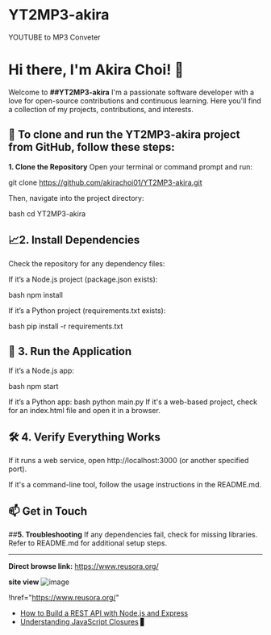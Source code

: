 # YT2MP3-akira
YOUTUBE to MP3 Conveter
# Hi there, I'm Akira Choi! 👋

Welcome to **##YT2MP3-akira** I'm a passionate software developer with a love for open-source contributions and continuous learning. Here you'll find a collection of my projects, contributions, and interests.

## 🌟 To clone and run the YT2MP3-akira project from GitHub, follow these steps:

**1. Clone the Repository**
Open your terminal or command prompt and run:

git clone https://github.com/akirachoi01/YT2MP3-akira.git

Then, navigate into the project directory:

bash
cd YT2MP3-akira

## 📈2. Install Dependencies

Check the repository for any dependency files:

If it’s a Node.js project (package.json exists):

bash
npm install

If it’s a Python project (requirements.txt exists):

bash
pip install -r requirements.txt



## 🚀 3. Run the Application
If it’s a Node.js app:

bash
npm start

If it’s a Python app:
bash
python main.py
If it's a web-based project, check for an index.html file and open it in a browser.

## 🛠️ 4. Verify Everything Works

If it runs a web service, open http://localhost:3000 (or another specified port).

If it's a command-line tool, follow the usage instructions in the README.md.

## 📫 Get in Touch

##**5. Troubleshooting**
If any dependencies fail, check for missing libraries.
Refer to README.md for additional setup steps.

--------------------------------------------------------------------------------------------------------------------------------------------------------------------------------
**Direct browse link:** https://www.reusora.org/

**site view**
![image](https://github.com/user-attachments/assets/887c8ece-3898-42ce-b642-59d96bf49004)

!href="https://www.reusora.org/"

<!-- BLOG-POST-LIST:START -->
- [How to Build a REST API with Node.js and Express](https://myblog.example.com/rest-api-nodejs-express)
- [Understanding JavaScript Closures](https://myblog.example.com/javascript-closures)
 ▋
